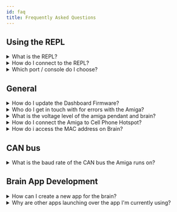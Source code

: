 ```yaml
---
id: faq
title: Frequently Asked Questions
---
```


## Using the REPL

<details>
  <summary>What is the REPL?</summary>
  <div>
    The REPL is the "Read-Evaluate-Print-Loop", an interactive
    terminal for running CircuitPython commands directly on the
    microcontroller.
    <br/><br/>
    Some basics:
    <br/>
    - You can interrupt the running code with <code>ctrl+C</code>
    <br/>
    - You can enter CircuitPython commands (or paste them with a
    right click) following the <code>>>></code> and run them with
    <code>Enter</code>
    <br/>
    - You can restart the previously running application with
    <code>ctrl+D</code>
    <br/>
    - You can find more details at: <a
      href="https://learn.adafruit.com/welcome-to-circuitpython/the-repl">Adafruit "The REPL"</a>.
    </div>
</details>

<details>
  <summary>How do I connect to the REPL?</summary>
  <div>
    <div>
    There are multiple methods for connecting to the serial
    console of your microcontrollers (dashboard, pendant, MCU
    kit, etc.).
    <br/><br/>
    The Advanced serial console is recommended, but Mu is easier
    to get started with and has some useful added-on
    functionality (like a plotter for printed tuples).
    <br/><br/>
    The pendant, and other simple microcontrollers, will show up
    as a single serial port.
    The dashboard will show up as two ports, one for the console
    and one for data transfer.
    The first port should be the console you want to connect to
    for stopping the program, running commands in the REPL, etc.
    </div>
    <br/>
    <details>
      <summary>Advanced serial console</summary>
      <div>
        <details>
        <summary>Windows</summary>
        <div>
            See the adafruit docs for getting started with PuTTY: <a
            href="https://learn.adafruit.com/welcome-to-circuitpython/advanced-serial-console-on-windows">
            Windows serial console</a>.
        </div>
        </details>
        <details>
        <summary>Linux</summary>
        <div>
            See the adafruit docs for getting started with
            'screen' in your terminal: <a
            href="https://learn.adafruit.com/welcome-to-circuitpython/advanced-serial-console-on-linux">
            Linux serial console</a>.
        </div>
        </details>
        <details>
        <summary>Mac</summary>
        <div>
            See the adafruit docs for getting started with
            'screen' in your terminal: <a
            href="https://learn.adafruit.com/welcome-to-circuitpython/advanced-serial-console-on-mac-and-linux">
            Mac serial console</a>.
            <br/><br/>
            TIP: Use autocomplete to get the correct usb modem
            <code>.../tty.usb[tab_for_autocomplete]</code>
        </div>
        </details>
      </div>
    </details>
    <details>
      <summary>Mu</summary>
      <div>
        Mu is the recommended starter serial console program by
        adafruit on their  <a href="https://learn.adafruit.com/welcome-to-circuitpython/kattni-connecting-to-the-serial-console">CircuitPython
        serial console page</a>.
        Mu has a built in plotter for tuples printed to the
        serial console (print statements in the python code on
        your microcontroller), which can be convenient for
        debugging.
        <br/>
        <br/>
        However, we've found that Mu can be a little unstable,
        freezes occasionally, and lacks some useful advanced
        functionality.
        So we'd recommend checking out their links for the
        advanced serial consoles for most purposes.
      </div>
    </details>
  </div>
</details>

<details>
  <summary>Which port / console do I choose?</summary>
  <div>
    As described in the Adafruit advanced serial console links,
    you can query the devices on Linux & Mac with:<br/><code>ls /
    dev/ttyACM*</code> or find the Windows <code>COM</code> port
    in the Device Manager.
    <br/><br/>
    - The pendant, and other simple microcontrollers, will show
    up as a single serial port.
    <br/>
    - The dashboard will show up as two ports, one for the
    console and one for data transfer.
    The first port should be the console you want to connect to
    for stopping the program, running commands in the REPL, etc.
    <br/>
    <br/>
    Keep in mind that the ports will increment as you connect
    multiple devices.
  </div>
</details>

## General

<details>
  <summary>How do I update the Dashboard Firmware?</summary>
  <div>
     All latest updates are available online with detailed
     instructions that will take you step by step to a successful
     update.
    <br/><br/>
    - You can find more details at: <a href="/docs/dashboard/dashboard-fw">
      Dashboard Firmware Updates</a>.
    </div>
</details>

<details>
  <summary>Who do I get in touch with for errors with the Amiga?</summary>
  <div>
  To ensure we are continuous improving the Amiga, we have made
  it easy for you to submit any bug reports you may be having via
  the farm-ng-amiga Github.
    <br/><br/>
    - You can find more details at: <a href="https://github.com/farm-ng/farm-ng-amiga/issues/new/choose">
      Create a Bug Report</a>.
    </div>
</details>

<details>
 <summary>What is the voltage level of the amiga pendant and brain?</summary>
 <div>
24v power is the voltage for the brain and pendant. While the PoE Switch is 48v.
<br/><br/>
   </div>
</details>

<details>
 <summary>How do I connect the Amiga to Cell Phone Hotspot?</summary>
   <div>
    Depending on your cellular device, instructions can be found in the link below.
    <br/><br/>
    You can find more details at: <a
    href="https://discourse.farm-ng.com/t/connecting-to-the-amiga-cell-phone-hotspot/131">
    Connecting to the Amiga - Cell Phone Hotspot</a>.
   </div>
</details>

<details>
  <summary>How do i access the MAC address on Brain?</summary>
  <div>
    To learn how to access the MAC address of the Brain's WiFi adapter please visit the link below.
    There, the following describes how to retrieve the MAC Address of the Brain WiFi adapter.
    <br/><br/>
    You can find more details at: <a
    href="https://discourse.farm-ng.com/t/wifi-access-the-mac-address/139">
    How to access MAC address on Brain</a>.
    </div>
</details>

## CAN bus

<details>
  <summary>What is the baud rate of the CAN bus the Amiga runs on?
  </summary>
  <div>
     The Amiga CAN bus runs at 250 kbps (250,000 bits per second).
    <br/><br/>
    </div>
</details>

## Brain App Development

<details>
  <summary>How can I create a new app for the brain?</summary>
  <div>
     Custom applications can be created on the brain from
     anywhere. We have a detailed tutorial on creating your first
     custom app on your Amiga.
    <br/><br/>
    - You can find more details at: <a href="/docs/brain/brain-apps">
      Developing Custom Applications</a>.
    </div>
</details>

<details>
  <summary>Why are other apps launching over the app I'm currently using?
  </summary>
  <div>
    **deprecation warning**<br/>
    This is out-of-date for brains running `v2.x` Amiga OS software.<br/>
    This video only applies to brains running Amiga OS `v1.x` versions.<br/>
    **end warning**<br/>
    <br/><br/>
    If you launch an app with the command line using an <code>entry.sh</code> script,
    it is currently possible to have touch interactions with the launcher behind.
    This will cause other installed apps to unexpectedly launch over the app you are trying to use.
    <br/><br/>
    If this is causing you issues,
    a simple workaround is to launch a basic, empty app that will block touches from the launcher.
    The <a href="https://github.com/farm-ng/amiga-app-template"><code>amiga-app-template</code>
    </a> is well suited for this.
    <br/><br/>
    In your terminal <code>ssh</code>'d in as the <code>amiga</code> user:
    <br/><br/>
    <code>
    cd ~/apps/
    </code>
    <br/>
    <code>
    git clone https://github.com/farm-ng/amiga-app-template.git
    </code>
    <br/><br/>
    Then launch the app template by clicking the <code>Amiga App Template</code> AppButton on the launcher
    before running your custom app with the <code>entry.sh</code> script.
    <br/><br/>
    Apps launched by clicking the AppButton should not experience this issue.
    </div>
</details>
